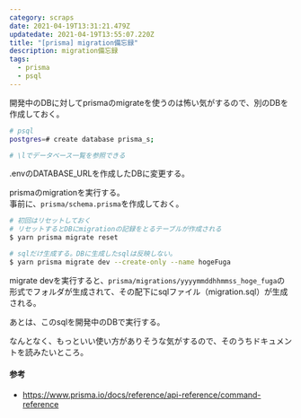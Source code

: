 ```yaml
---
category: scraps
date: 2021-04-19T13:31:21.479Z
updatedate: 2021-04-19T13:55:07.220Z
title: "[prisma] migration備忘録"
description: migration備忘録
tags:
  - prisma
  - psql
---
```

開発中のDBに対してprismaのmigrateを使うのは怖い気がするので、別のDBを作成しておく。

```bash
# psql
postgres=# create database prisma_s;

# \lでデータベース一覧を参照できる
```

.envのDATABASE_URLを作成したDBに変更する。

prismaのmigrationを実行する。  
事前に、```prisma/schema.prisma```を作成しておく。

```bash
# 初回はリセットしておく
# リセットするとDBにmigrationの記録をとるテーブルが作成される
$ yarn prisma migrate reset

# sqlだけ生成する。DBに生成したsqlは反映しない。
$ yarn prisma migrate dev --create-only --name hogeFuga
```
migrate devを実行すると、```prisma/migrations/yyyymmddhhmmss_hoge_fuga```の形式でフォルダが生成されて、その配下にsqlファイル（migration.sql）が生成される。

あとは、このsqlを開発中のDBで実行する。

なんとなく、もっといい使い方がありそうな気がするので、そのうちドキュメントを読みたいところ。

#### 参考
* https://www.prisma.io/docs/reference/api-reference/command-reference